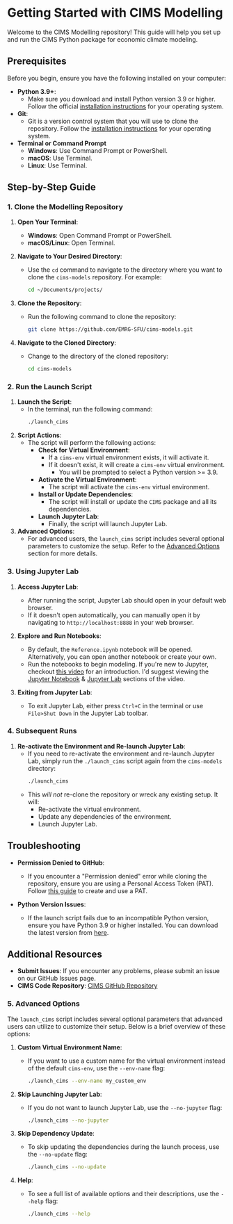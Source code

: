 # Getting Started with CIMS Modelling

Welcome to the CIMS Modelling repository! This guide will help you set up and run the CIMS Python package for economic climate modeling.

## Prerequisites

Before you begin, ensure you have the following installed on your computer:

- **Python 3.9+**:
  - Make sure you download and install Python version 3.9 or higher. Follow the official [installation instructions](https://wiki.python.org/moin/BeginnersGuide/Download) for your operating system.
- **Git**:
  - Git is a version control system that you will use to clone the repository. Follow the [installation instructions](https://github.com/git-guides/install-git) for your operating system.
- **Terminal or Command Prompt**
  - **Windows**: Use Command Prompt or PowerShell.
  - **macOS**: Use Terminal.
  - **Linux**: Use Terminal.

## Step-by-Step Guide

### 1. Clone the Modelling Repository

1. **Open Your Terminal**:
   - **Windows**: Open Command Prompt or PowerShell.
   - **macOS/Linux**: Open Terminal.
  
2. **Navigate to Your Desired Directory**:
   - Use the `cd` command to navigate to the directory where you want to clone the `cims-models` repository. For example:
     ```bash
     cd ~/Documents/projects/
     ```
3. **Clone the Repository**:
   - Run the following command to clone the repository:
     ```bash
     git clone https://github.com/EMRG-SFU/cims-models.git
     ```
4. **Navigate to the Cloned Directory**:
   - Change to the directory of the cloned repository:
     ```bash
     cd cims-models
     ```

### 2. Run the Launch Script

1. **Launch the Script**:
   - In the terminal, run the following command:
     ```bash
     ./launch_cims
     ```
2. **Script Actions**:
   - The script will perform the following actions:
     - **Check for Virtual Environment**:
       - If a `cims-env` virtual environment exists, it will activate it.
       - If it doesn't exist, it will create a `cims-env` virtual environment.
         - You will be prompted to select a Python version >= 3.9.
     - **Activate the Virtual Environment**:
       - The script will activate the `cims-env` virtual environment.
     - **Install or Update Dependencies**:
       - The script will install or update the `CIMS` package and all its dependencies.
     - **Launch Jupyter Lab**:
       - Finally, the script will launch Jupyter Lab.
3. **Advanced Options**:
   - For advanced users, the `launch_cims` script includes several optional parameters to customize the setup. Refer to the [Advanced Options](#5-advanced-options) section for more details.
  
### 3. Using Jupyter Lab

1. **Access Jupyter Lab**:
   - After running the script, Jupyter Lab should open in your default web browser.
   - If it doesn't open automatically, you can manually open it by navigating to `http://localhost:8888` in your web browser.

2. **Explore and Run Notebooks**:
   - By default, the `Reference.ipynb` notebook will be opened. Alternatively, you can open another notebook or create your own. 
   - Run the notebooks to begin modeling. If you're new to Jupyter, checkout [this video](https://www.youtube.com/watch?v=5pf0_bpNbkw) for an introduction. I'd suggest viewing the [Jupyter Notebook](https://www.youtube.com/watch?v=5pf0_bpNbkw&t=277s) & [Jupyter Lab](https://www.youtube.com/watch?v=5pf0_bpNbkw&t=541s) sections of the video.

3. **Exiting from Jupyter Lab**:
   - To exit Jupyter Lab, either press `Ctrl+C` in the terminal or use `File>Shut Down` in the Jupyter Lab toolbar.


### 4. Subsequent Runs

1. **Re-activate the Environment and Re-launch Jupyter Lab**:
   - If you need to re-activate the environment and re-launch Jupyter Lab, simply run the `./launch_cims` script again from the `cims-models` directory:
     ```bash
     ./launch_cims
     ```
   - This _will not_ re-clone the repository or wreck any existing setup. It will:
     - Re-activate the virtual environment.
     - Update any dependencies of the environment.
     - Launch Jupyter Lab.

## Troubleshooting

- **Permission Denied to GitHub**:
  - If you encounter a "Permission denied" error while cloning the repository, ensure you are using a Personal Access Token (PAT). Follow [this guide](https://docs.github.com/en/authentication/keeping-your-account-and-data-secure/managing-your-personal-access-tokens#creating-a-personal-access-token-classic) to create and use a PAT.

- **Python Version Issues**:
  - If the launch script fails due to an incompatible Python version, ensure you have Python 3.9 or higher installed. You can download the latest version from [here](https://www.python.org/downloads/).

## Additional Resources

- **Submit Issues**: If you encounter any problems, please submit an issue on our GitHub Issues page.
- **CIMS Code Repository**: [CIMS GitHub Repository](https://github.com/EMRG-SFU/cims)

### 5. Advanced Options

The `launch_cims` script includes several optional parameters that advanced users can utilize to customize their setup. Below is a brief overview of these options:

1. **Custom Virtual Environment Name**:
   - If you want to use a custom name for the virtual environment instead of the default `cims-env`, use the `--env-name` flag:
     ```bash
     ./launch_cims --env-name my_custom_env
     ```

2. **Skip Launching Jupyter Lab**:
   - If you do not want to launch Jupyter Lab, use the `--no-jupyter` flag:
     ```bash
     ./launch_cims --no-jupyter
     ```

3. **Skip Dependency Update**:
   - To skip updating the dependencies during the launch process, use the `--no-update` flag:
     ```bash
     ./launch_cims --no-update
     ```

4. **Help**:
   - To see a full list of available options and their descriptions, use the `--help` flag:
     ```bash
     ./launch_cims --help
     ```
